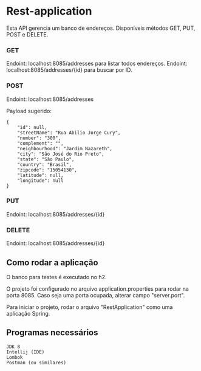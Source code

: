 # Rest-application

Esta API gerencia um banco de endereços.
Disponíveis métodos GET, PUT, POST e DELETE.

### GET

Endoint: localhost:8085/addresses para listar todos endereços.
Endoint: localhost:8085/addresses/{id} para buscar por ID.

### POST

Endoint: localhost:8085/addresses

Payload sugerido:

```
{
	"id": null,
	"streetName": "Rua Abilio Jorge Cury",
	"number": "300",
	"complement": "",
	"neighbourhood": "Jardim Nazareth",
	"city": "São José do Rio Preto",
	"state": "São Paulo",
	"country": "Brasil",
	"zipcode": "15054130",
	"latitude": null,
	"longitude": null
}
```

### PUT

Endoint: localhost:8085/addresses/{id}

### DELETE

Endoint: localhost:8085/addresses/{id}

## Como rodar a aplicação

O banco para testes é executado no h2.

O projeto foi configurado no arquivo application.properties para rodar na porta 8085. Caso seja uma porta ocupada, alterar campo
"server.port".

Para iniciar o projeto, rodar o arquivo "RestApplication" como uma aplicação Spring.

## Programas necessários

```
JDK 8
Intellij (IDE)
Lombok
Postman (ou similares)
```

